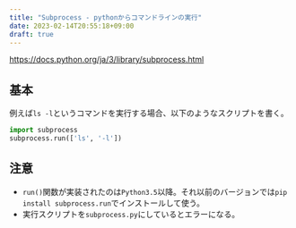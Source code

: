 ```yaml
---
title: "Subprocess - pythonからコマンドラインの実行"
date: 2023-02-14T20:55:18+09:00
draft: true
---
```


https://docs.python.org/ja/3/library/subprocess.html

## 基本
例えば`ls -l`というコマンドを実行する場合、以下のようなスクリプトを書く。

```python
import subprocess
subprocess.run(['ls', '-l'])
```

## 注意
- `run()`関数が実装されたのは`Python3.5`以降。それ以前のバージョンでは`pip install subprocess.run`でインストールして使う。
- 実行スクリプトを`subprocess.py`にしているとエラーになる。
